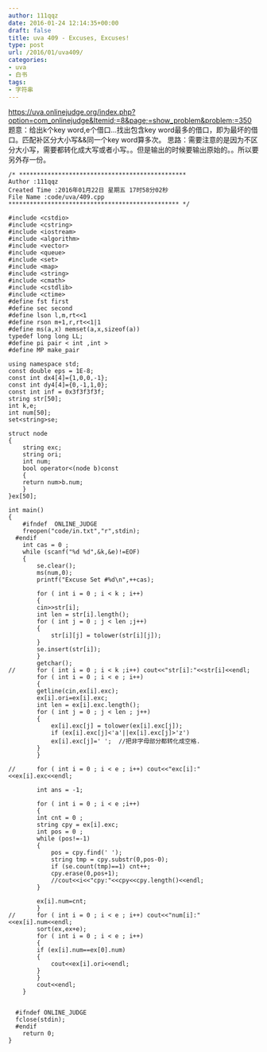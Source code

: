 ```yaml
---
author: 111qqz
date: 2016-01-24 12:14:35+00:00
draft: false
title: uva 409 - Excuses, Excuses!
type: post
url: /2016/01/uva409/
categories:
- uva
- 白书
tags:
- 字符串
---
```


https://uva.onlinejudge.org/index.php?option=com_onlinejudge&Itemid;=8&page;=show_problem&problem;=350
题意：给出k个key word,e个借口...找出包含key word最多的借口，即为最坏的借口。匹配补区分大小写&&同一个key word算多次。
思路：需要注意的是因为不区分大小写，需要都转化成大写或者小写。。但是输出的时候要输出原始的。。所以要另外存一份。
 

    
    /* ***********************************************
    Author :111qqz
    Created Time :2016年01月22日 星期五 17时58分02秒
    File Name :code/uva/409.cpp
    ************************************************ */
    
    #include <cstdio>
    #include <cstring>
    #include <iostream>
    #include <algorithm>
    #include <vector>
    #include <queue>
    #include <set>
    #include <map>
    #include <string>
    #include <cmath>
    #include <cstdlib>
    #include <ctime>
    #define fst first
    #define sec second
    #define lson l,m,rt<<1
    #define rson m+1,r,rt<<1|1
    #define ms(a,x) memset(a,x,sizeof(a))
    typedef long long LL;
    #define pi pair < int ,int >
    #define MP make_pair
    
    using namespace std;
    const double eps = 1E-8;
    const int dx4[4]={1,0,0,-1};
    const int dy4[4]={0,-1,1,0};
    const int inf = 0x3f3f3f3f;
    string str[50];
    int k,e;
    int num[50];
    set<string>se;
    
    struct node
    {
        string exc;
        string ori;
        int num;
        bool operator<(node b)const
        {
    	return num>b.num;
        }
    }ex[50];
    
    int main()
    {
    	#ifndef  ONLINE_JUDGE 
    	freopen("code/in.txt","r",stdin);
      #endif
    	int cas = 0 ;
    	while (scanf("%d %d",&k,&e)!=EOF)
    	{
    	    se.clear();
    	    ms(num,0);
    	    printf("Excuse Set #%d\n",++cas);
    
    	    for ( int i = 0 ; i < k ; i++)
    	    {
    		cin>>str[i];
    		int len = str[i].length();
    		for ( int j = 0 ; j < len ;j++)
    		{
    		    str[i][j] = tolower(str[i][j]);
    		}
    		se.insert(str[i]);
    	    }
    	    getchar();
    //	    for ( int i = 0 ; i < k ;i++) cout<<"str[i]:"<<str[i]<<endl;
    	    for ( int i = 0 ; i < e ; i++)
    	    {
    		getline(cin,ex[i].exc);
    		ex[i].ori=ex[i].exc;
    		int len = ex[i].exc.length();
    		for ( int j = 0 ; j < len ; j++)
    		{
    		    ex[i].exc[j] = tolower(ex[i].exc[j]);
    		    if (ex[i].exc[j]<'a'||ex[i].exc[j]>'z')
    			ex[i].exc[j]=' ';  //把非字母部分都转化成空格.
    		}
    	    }
    
    //	    for ( int i = 0 ; i < e ; i++) cout<<"exc[i]:"<<ex[i].exc<<endl;
    
    	    int ans = -1;
    	
    	    for ( int i = 0 ; i < e ;i++)
    	    {
    		int cnt = 0 ;
    		string cpy = ex[i].exc;
    		int pos = 0 ;
    		while (pos!=-1)
    		{
    		    pos = cpy.find(' ');
    		    string tmp = cpy.substr(0,pos-0);
    		    if (se.count(tmp)==1) cnt++;
    		    cpy.erase(0,pos+1);
    		    //cout<<i<<"cpy:"<<cpy<<cpy.length()<<endl;
    		}
    		
    		ex[i].num=cnt;
    	    }
    //	    for ( int i = 0 ; i < e ; i++) cout<<"num[i]:"<<ex[i].num<<endl;
    	    sort(ex,ex+e);
    	    for ( int i = 0 ; i < e ; i++)
    	    {
    		if (ex[i].num==ex[0].num)
    		{
    		    cout<<ex[i].ori<<endl;
    		}
    	    }
    	    cout<<endl;
    	}
    
    
      #ifndef ONLINE_JUDGE  
      fclose(stdin);
      #endif
        return 0;
    }
    




